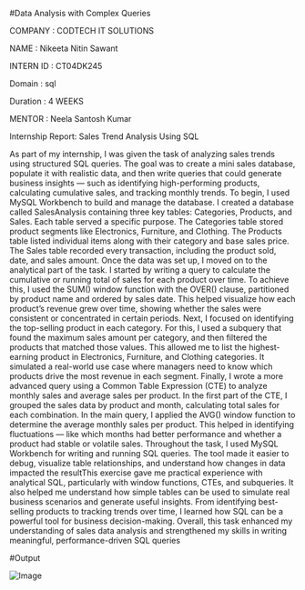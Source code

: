 #Data Analysis with Complex Queries

COMPANY : CODTECH IT SOLUTIONS

NAME : Nikeeta Nitin Sawant

INTERN ID : CT04DK245

Domain : sql

Duration : 4 WEEKS

MENTOR : Neela Santosh Kumar





Internship Report: Sales Trend Analysis Using SQL

As part of my internship, I was given the task of analyzing sales trends using structured SQL queries. The goal was to create a mini sales database, populate it with realistic data, and then write queries that could generate business insights — such as identifying high-performing products, calculating cumulative sales, and tracking monthly trends.
To begin, I used MySQL Workbench to build and manage the database. I created a database called SalesAnalysis containing three key tables: Categories, Products, and Sales. Each table served a specific purpose. The Categories table stored product segments like Electronics, Furniture, and Clothing. The Products table listed individual items along with their category and base sales price. The Sales table recorded every transaction, including the product sold, date, and sales amount.
Once the data was set up, I moved on to the analytical part of the task. I started by writing a query to calculate the cumulative or running total of sales for each product over time. To achieve this, I used the SUM() window function with the OVER() clause, partitioned by product name and ordered by sales date. This helped visualize how each product’s revenue grew over time, showing whether the sales were consistent or concentrated in certain periods.
Next, I focused on identifying the top-selling product in each category. For this, I used a subquery that found the maximum sales amount per category, and then filtered the products that matched those values. This allowed me to list the highest-earning product in Electronics, Furniture, and Clothing categories. It simulated a real-world use case where managers need to know which products drive the most revenue in each segment.
Finally, I wrote a more advanced query using a Common Table Expression (CTE) to analyze monthly sales and average sales per product. In the first part of the CTE, I grouped the sales data by product and month, calculating total sales for each combination. In the main query, I applied the AVG() window function to determine the average monthly sales per product. This helped in identifying fluctuations — like which months had better performance and whether a product had stable or volatile sales.
Throughout the task, I used MySQL Workbench for writing and running SQL queries. The tool made it easier to debug, visualize table relationships, and understand how changes in data impacted the resultThis exercise gave me practical experience with analytical SQL, particularly with window functions, CTEs, and subqueries. It also helped me understand how simple tables can be used to simulate real business scenarios and generate useful insights. From identifying best-selling products to tracking trends over time, I learned how SQL can be a powerful tool for business decision-making.
Overall, this task enhanced my understanding of sales data analysis and strengthened my skills in writing meaningful, performance-driven SQL queries

#Output 

![Image](https://github.com/user-attachments/assets/039a891b-30fa-450e-9645-c50823e9768b)
